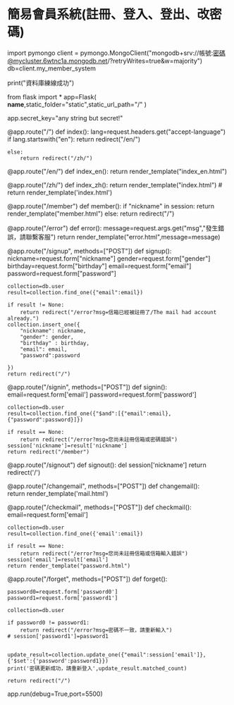 # 簡易會員系統(註冊、登入、登出、改密碼)


import pymongo
client = pymongo.MongoClient("mongodb+srv://帳號:密碼@mycluster.6wtnc1a.mongodb.net/?retryWrites=true&w=majority")
db=client.my_member_system

print("資料庫練線成功")


from flask import *
app=Flask(
    __name__,static_folder="static",static_url_path="/" )

app.secret_key="any string but secret!"  


@app.route("/")
def index():
    lang=request.headers.get("accept-language")
    if lang.startswith("en"):
        return redirect("/en/")
        
    else:
        return redirect("/zh/")
    
@app.route("/en/")
def index_en():
    return render_template("index_en.html")

@app.route("/zh/")
def index_zh():
    return render_template("index.html")
    # return render_template('index.html')

@app.route("/member")
def member():
    if "nickname" in session:
        return render_template("member.html")
    else:
        return redirect("/")

@app.route("/error")
def error():
    message=request.args.get("msg","發生錯誤，請聯繫客服")
    return render_template("error.html",message=message)

@app.route("/signup", methods=["POST"])
def signup():
    nickname=request.form["nickname"]
    gender=request.form["gender"]
    birthday=request.form["birthday"]
    email=request.form["email"]
    password=request.form["password"]

    collection=db.user
    result=collection.find_one({"email":email})

    if result != None:
        return redirect("/error?msg=信箱已經被註冊了/The mail had account already.")
    collection.insert_one({
        "nickname": nickname,
        "gender": gender,
        "birthday" : birthday,
        "email": email,
        "password":password

    })
    return redirect("/")

@app.route("/signin", methods=["POST"])
def signin():
    email=request.form['email']
    password=request.form['password']

    collection=db.user
    result=collection.find_one({"$and":[{"email":email},{"password":password}]})

    if result == None:
        return redirect("/error?msg=您尚未註冊信箱或密碼錯誤")
    session['nickname']=result['nickname']
    return redirect("/member")

@app.route("/signout")
def signout():
    del session['nickname']
    return redirect('/')

@app.route("/changemail", methods=["POST"])
def changemail():   
    return render_template('mail.html')

@app.route("/checkmail", methods=["POST"])
def checkmail():
    email=request.form['email']

    collection=db.user
    result=collection.find_one({'email':email})

    if result == None:
        return redirect("/error?msg=您尚未註冊信箱或信箱輸入錯誤")
    session['email']=result['email']
    return render_template("password.html")

@app.route("/forget", methods=["POST"])
def forget():
    
    password0=request.form['password0']
    password1=request.form['password1']

    collection=db.user

    if password0 != password1:
        return redirect("/error?msg=密碼不一致，請重新輸入")
    # session['password1']=password1
    

    update_result=collection.update_one({"email":session['email']},{'$set':{'password':password1}})
    print('密碼更新成功，請重新登入',update_result.matched_count)
    
    return redirect("/")
        




app.run(debug=True,port=5500)

